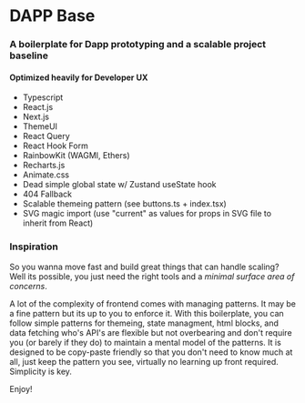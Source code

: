 # DAPP Base
### A boilerplate for Dapp prototyping and a scalable project baseline

#### Optimized heavily for Developer UX 
- Typescript
- React.js
- Next.js
- ThemeUI
- React Query
- React Hook Form
- RainbowKit (WAGMI, Ethers)
- Recharts.js
- Animate.css
- Dead simple global state w/ Zustand useState hook
- 404 Fallback
- Scalable themeing pattern (see buttons.ts + index.tsx)
- SVG magic import (use "current" as values for props in SVG file to inherit from React)

### Inspiration
So you wanna move fast and build great things that can handle scaling?
Well its possible, you just need the right tools and a *minimal surface area of concerns*.

A lot of the complexity of frontend comes with managing patterns. It may be a fine pattern but its up to you to enforce it. With this boilerplate, you can follow simple patterns for themeing, state managment, html blocks, and data fetching who's API's are flexible but not overbearing and don't require you (or barely if they do) to maintain a mental model of the patterns. It is designed to be copy-paste friendly so that you don't need to know much at all, just keep the pattern you see, virtually no learning up front required. Simplicity is key.

Enjoy!
